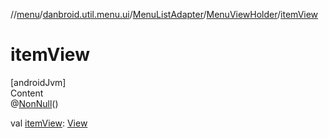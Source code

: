 //[menu](../../../index.md)/[danbroid.util.menu.ui](../../index.md)/[MenuListAdapter](../index.md)/[MenuViewHolder](index.md)/[itemView](item-view.md)



# itemView  
[androidJvm]  
Content  
@[NonNull](https://developer.android.com/reference/kotlin/androidx/annotation/NonNull.html)()  
  
val [itemView](item-view.md): [View](https://developer.android.com/reference/kotlin/android/view/View.html)  



